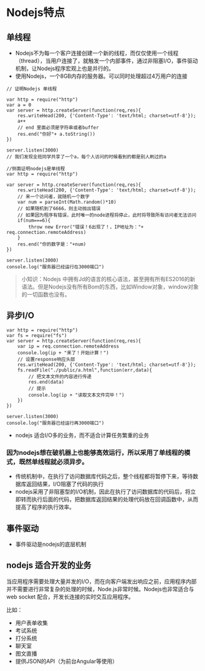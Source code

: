 # Nodejs特点
## 单线程
- Nodejs不为每一个客户连接创建一个新的线程，而仅仅使用一个线程（thread），当用户连接了，就触发一个内部事件，通过非阻塞I/O，事件驱动机制，让Nodejs程序宏观上也是并行的。
- 使用Nodejs，一个8GB内存的服务器。可以同时处理超过4万用户的连接 
```
// 证明Nodejs 单线程

var http = require("http")
var a = 0
var server = http.createServer(function(req,res){
    res.writeHead(200, {'Content-Type': 'text/html; charset=utf-8'});
    a++
    // end 里面必须是字符串或者buffer
    res.end("你好"+ a.toString())
})

server.listen(3000)
// 我们发现全班同学共享了一个a，每个人访问的时候看到的都是别人刷过的a
```

```
//侧面证明nodejs是单线程
var http = require("http")

var server = http.createServer(function(req,res){
    res.writeHead(200, {'Content-Type': 'text/html; charset=utf-8'});
    // 来一个访问者，就随机一个数字
    var num = parseInt(Math.random()*10)
    // 如果随机到了6666，则主动抛出错误
    // 如果因为程序有错误，此时唯一的node进程将停止，此时将导致所有访问者无法访问
    if(num===6){
        throw new Error("错误！6出现了！，IP地址为："+ req.connection.remoteAddress)
    }
    res.end("你的数字是："+num)
})

server.listen(3000)
console.log("服务器已经运行在3000端口")
```

>小知识：Nodejs 中拥有Jd的语言的核心语法，甚至拥有所有ES2016的新语法。但是Nodejs没有所有Bom的东西，比如Window对象，window对象的一切函数也没有。

## 异步I/O
```
var http = require("http")
var fs = require("fs")
var server = http.createServer(function(req,res){
    var ip = req.connection.remoteAddress
    console.log(ip + "来了！开始计算！")
    // 设置response响应头部
    res.writeHead(200, {'Content-Type': 'text/html; charset=utf-8'});    
    fs.readFile("./public/a.html",function(err,data){
        // 把文本文件的内容进行传递
        res.end(data)  
        // 提示
        console.log(ip + "读取文本文件完毕！")
    })
})

server.listen(3000)
console.log("服务器已经运行再3000端口")
```
- nodejs 适合I/O多的业务，而不适合计算任务繁重的业务

### 因为nodejs想在破机器上也能够高效运行，所以采用了单线程的模式，既然单线程就必须异步。
- 传统机制中，在执行了访问数据库代码之后，整个线程都将暂停下来，等待数据库返回结果，I/O阻塞了代码的执行
- nodejs采用了非阻塞型的I/O机制，因此在执行了访问数据库的代码后，将立即转而执行后面的代码，把数据库返回结果的处理代码放在回调函数中，从而提高了程序的执行效率。

## 事件驱动
- 事件驱动是nodejs的底层机制

## nodejs 适合开发的业务
当应用程序需要处理大量并发的I/O，而在向客户端发出响应之前，应用程序内部并不需要进行非常复杂的处理的时候，Node.js非常时候。Nodejs也非常适合与 web socket 配合，开发长连接的实时交互应用程序。

比如：
- 用户表单收集
- 考试系统
- 打分系统
- 聊天室
- 图文直播
- 提供JSON的API（为前台Angular等使用）





